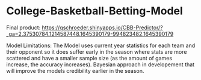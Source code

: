 # College-Basketball-Betting-Model
Final product: https://qschroeder.shinyapps.io/CBB-Predictor/?_ga=2.37530784.1214587448.1645390179-994823482.1645390179 

Model Limitations: The Model uses current year statistics for each team and their opponent so it does suffer early in the season where stats are more scattered and have a smaller sample size (as the amount of games increase, the accuracy increases). Bayesian approach in developement that will improve the models credibility earlier in the season.
